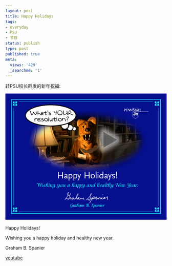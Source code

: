 ```yaml
---
layout: post
title: Happy Holidays
tags:
- everyday
- PSU
- 节日
status: publish
type: post
published: true
meta:
  views: '429'
  _searchme: '1'
---
```

转PSU校长群发的新年祝福:

![](/images/2010/07/holvidlink825rev.jpg)

Happy Holidays!

Wishing you a happy holiday and healthy new year.

Graham B. Spanier

[youtube](http://www.youtube.com/watch?v=xs3pz9daC8A&amp;hl=en&amp;fs=1)
